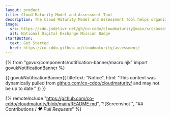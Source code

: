 ```yaml
---
layout: product
title: Cloud Maturity Model and Assessment Tool
description: The Cloud Maturity Model and Assessment Tool helps organizations understand their current state of cloud maturity and identify areas for improvement.
image:
  src: https://cdn.jsdelivr.net/gh/co-cddo/cloudmaturity@main/src/assets/cloud_maturity_illustration.png
  alt: National Digital Exchange Mission Badge
startButton:
  text: Get Started
  href: https://co-cddo.github.io/cloudmaturity/assessment/
---
```


{% from "govuk/components/notification-banner/macro.njk" import govukNotificationBanner %}

{{ govukNotificationBanner({
  titleText: "Notice",
  html: "This content was dynamically pulled from <a href='https://github.com/co-cddo/cloudmaturity'>github.com/co-cddo/cloudmaturity/</a> and may not be up to date."
}) }}

{% remoteInclude "https://github.com/co-cddo/cloudmaturity/blob/main/README.md", "![Screenshot ", "## Contributions / _❤️ Pull Requests_" %}
